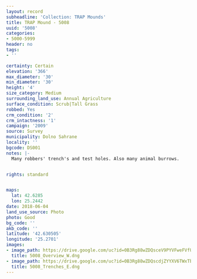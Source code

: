 ```yaml
---
layout: record
subheadline: 'Collection: TRAP Mounds'
title: TRAP Mound - 5008
uuid: '5008'
categories:
- 5000-5999
header: no
tags:
- ''

certainty: Certain
elevation: '366'
max_diameter: '30'
min_diameter: '30'
height: '4'
size_category: Medium
surrounding_land_use: Annual Agriculture
surface_condition: Scrub|Tall Grass
robbed: Yes
crm_condition: '2'
crm_intactness: '1'
campaign: '2009'
source: Survey
municipality: Dolno Sahrane
locality: ''
bgcode: DS001
notes: |-
  Many robbers' trench's and test holes. Also many animal burrows.


rights: standard


maps:
  lat: 42.6285
  lon: 25.2442
date: 2018-06-04
land_use_source: Photo
photo: Good
bg_code: ''
akb_code: ''
latitude: '42.630505'
longitude: '25.2701'
images:
- image_path: https://drive.google.com/uc?id=0B3Rg88wZDQsceV9PYVFweFVfUWs
  title: 5008_Overview_W.dng
- image_path: https://drive.google.com/uc?id=0B3Rg88wZDQscdjZYYXV6TWxTbkk
  title: 5008_Trenches_E.dng
---
```

